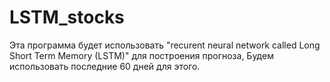 # LSTM_stocks
Эта программа будет использовать "recurent neural network called Long Short Term Memory (LSTM)" для построения прогноза, Будем использовать последние 60 дней для этого.
